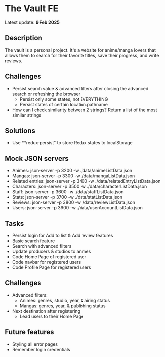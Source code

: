 # The Vault FE
Latest update: **9 Feb 2025**

## Description
The vault is a personal project. It's a website for anime/manga lovers that allows them to search for their favorite titles, save their progress, and write reviews.

## Challenges

- Persist search value & advanced filters after closing the advanced search or refreshing the browser
  - Persist only some states, not EVERYTHING
  - Persist states of certain location.pathname
- How can I check similarity between 2 strings? Return a list of the most similar strings

## Solutions
- Use **redux-persist" to store Redux states to localStorage

## Mock JSON servers

- Animes: json-server -p 3200 -w ./data/animeListData.json
- Mangas: json-server -p 3300 -w ./data/mangaListData.json
- Related entries: json-server -p 3400 -w ./data/relatedEntryListData.json
- Characters: json-server -p 3500 -w ./data/characterListData.json
- Staff: json-server -p 3600 -w ./data/staffListData.json
- Stats: json-server -p 3700 -w ./data/statListData.json
- Reviews: json-server -p 3800 -w ./data/reviewListData.json
- Users: json-server -p 3900 -w ./data/userAccountListData.json

## Tasks

- Persist login for Add to list & Add review features
- Basic search feature
- Search with advanced filters
- Update producers & studios to animes
- Code Home Page of registered user
- Code navbar for registered users
- Code Profile Page for registered users

## Challenges
- Advanced filters: 
  - Animes: genres, studio, year, & airing status
  - Mangas: genres, year, & publishing status
- Next destination after registering
  - Lead users to their Home Page

## Future features

- Styling all error pages
- Remember login credentials
